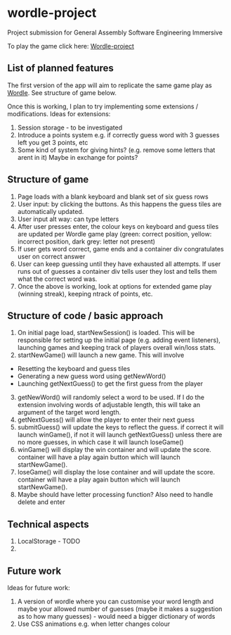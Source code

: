 # wordle-project
Project submission for General Assembly Software Engineering Immersive

To play the game click here:
[Wordle-project](https://bjpfox.github.io/wordle-project)

## List of planned features
The first version of the app will aim to replicate the same game play as [Wordle](https://www.nytimes.com/games/wordle/index.html). 
See structure of game below. 

Once this is working, I plan to try implementing some extensions / modifications. 
Ideas for extensions: 
1. Session storage - to be investigated
1. Introduce a points system e.g. if correctly guess word with 3 guesses left you get 3 points, etc
1. Some kind of system for giving hints? (e.g. remove some letters that arent in it) Maybe in exchange for points?



## Structure of game
1. Page loads with a blank keyboard and blank set of six guess rows
1. User input: by clicking the buttons. As this happens the guess tiles are automatically updated. 
1. User input alt way: can type letters 
1. After user presses enter, the colour keys on keyboard and guess tiles are updated per Wordle game play (green: correct position, yellow: incorrect position, dark grey: letter not present)
1. If user gets word correct, game ends and a container div congratulates user on correct answer
1. User can keep guessing until they have exhausted all attempts. If user runs out of guesses a container div tells user they lost and tells them what the correct word was. 
1. Once the above is working, look at options for extended game play (winning streak), keeping ntrack of points, etc.  


## Structure of code / basic approach
1. On initial page load, startNewSession() is loaded. This will be responsible for setting up the initial page (e.g. adding event listeners), launching games and keeping track of players overall win/loss stats.
2. startNewGame() will launch a new game. This will involve 
- Resetting the keyboard and guess tiles
- Generating a new guess word using getNewWord()
- Launching getNextGuess() to get the first guess from the player
3. getNewWord() will randomly select a word to be used. If I do the extension involving words of adjustable length, this will take an argument of the target word length. 
4.  getNextGuess() will allow the player to enter their next guess 
5.  submitGuess() will update the keys to reflect the guess. if correct it will launch winGame(), if not it will launch getNextGuess() unless there are no more guesses, in which case it will launch loseGame()
6. winGame() will display the win container and will update the score. container will have a play again button which will launch startNewGame().
7. loseGame() will display the lose container and will update the score. container will have a play again button which will launch startNewGame().
8. Maybe should have letter processing function? Also need to handle delete and enter 

## Technical aspects
1. LocalStorage - TODO
1. 

## Future work
Ideas for future work:
1. A version of wordle where you can customise your word length and maybe your allowed number of guesses (maybe it makes a suggestion as to how many guesses) - would need a bigger dictionary of words 
1. Use CSS animations e.g. when letter changes colour
